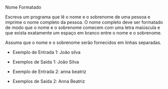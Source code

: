 Nome Formatado


Escreva um programa que lê o nome e o sobrenome de uma pessoa 
e imprime o nome completo da pessoa. O nome completo deve ser
formatado de modo que o nome e o sobrenome comecem com uma letra
maiúscula e que exista exatamente um espaço em branco entre o nome
e o sobrenome.

Assuma que o nome e o sobrenome serão fornecidos em linhas separadas.

- Exemplo de Entrada 1:
João
  silva

- Exemplos de Saída 1:
João Silva


- Exemplo de Entrada 2:
  anna
beatriz

- Exemplos de Saída 2:
Anna Beatriz

